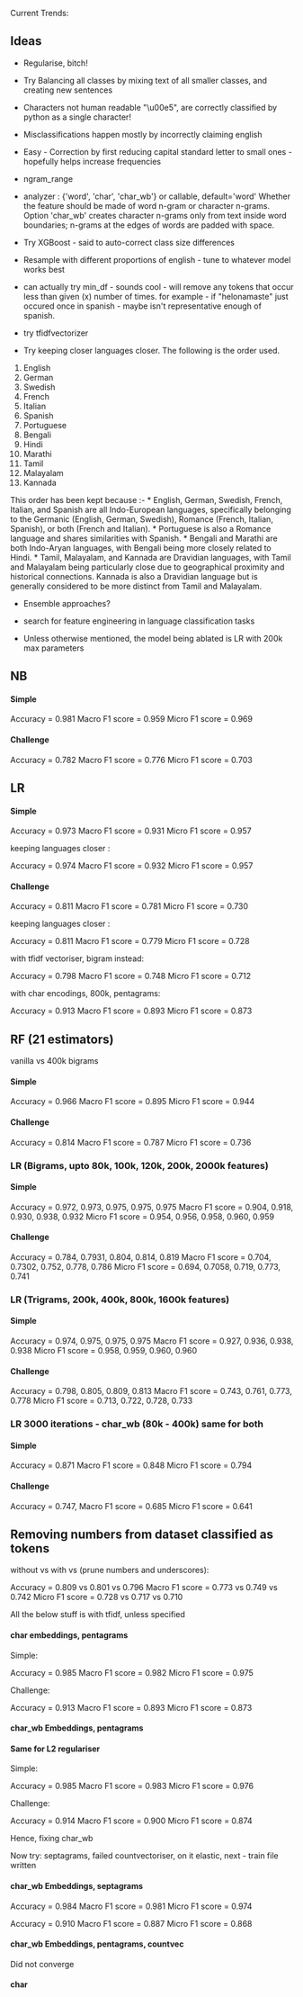 Current Trends:

## Ideas

* Regularise, bitch!

* Try Balancing all classes by mixing text of all smaller classes, and creating new sentences
* Characters not human readable "\u00e5", are correctly classified by python as a single character!
* Misclassifications happen mostly by incorrectly claiming english

* Easy - Correction by first reducing capital standard letter to small ones  - hopefully helps increase frequencies

* ngram_range 

* analyzer : {'word', 'char', 'char_wb'} or callable, default='word'
    Whether the feature should be made of word n-gram or character n-grams. Option 'char_wb' creates character n-grams only from text inside word boundaries; n-grams at the edges of words are padded with space.

* Try XGBoost - said to auto-correct class size differences

* Resample with different proportions of english - tune to whatever model works best

* can actually try min_df - sounds cool - will remove any tokens that occur less than given (x) number of times. for example - if "helonamaste" just occured once in spanish - maybe isn't representative enough of spanish. 

* try tfidfvectorizer

* Try keeping closer languages closer. The following is the order used. 

1. English
1. German
1. Swedish
1. French
1. Italian
1. Spanish
1. Portuguese
1. Bengali
1. Hindi
1. Marathi
1. Tamil
1. Malayalam
1. Kannada

This order has been kept because :- 
    * English, German, Swedish, French, Italian, and Spanish are all Indo-European languages, specifically belonging to the Germanic (English, German, Swedish), Romance (French, Italian, Spanish), or both (French and Italian).
    * Portuguese is also a Romance language and shares similarities with Spanish.
    * Bengali and Marathi are both Indo-Aryan languages, with Bengali being more closely related to Hindi.
    * Tamil, Malayalam, and Kannada are Dravidian languages, with Tamil and Malayalam being particularly close due to geographical proximity and historical connections. Kannada is also a Dravidian language but is generally considered to be more distinct from Tamil and Malayalam.

* Ensemble approaches?

* search for feature engineering in language classification tasks

* Unless otherwise mentioned, the model being ablated is LR with 200k max parameters
## NB 

#### Simple 

Accuracy       =  0.981
Macro F1 score =  0.959
Micro F1 score =  0.969


#### Challenge

Accuracy       =  0.782
Macro F1 score =  0.776
Micro F1 score =  0.703


## LR

#### Simple

Accuracy       =  0.973
Macro F1 score =  0.931
Micro F1 score =  0.957

keeping languages closer :

Accuracy       =  0.974
Macro F1 score =  0.932
Micro F1 score =  0.957


#### Challenge

Accuracy       =  0.811
Macro F1 score =  0.781
Micro F1 score =  0.730

keeping languages closer :

Accuracy       =  0.811
Macro F1 score =  0.779
Micro F1 score =  0.728

with tfidf vectoriser, bigram instead:

Accuracy       = 0.798
Macro F1 score = 0.748
Micro F1 score = 0.712

with char encodings, 800k, pentagrams:

Accuracy       = 0.913
Macro F1 score = 0.893
Micro F1 score = 0.873

## RF (21 estimators)

vanilla vs 400k bigrams
#### Simple 

Accuracy       =  0.966
Macro F1 score =  0.895
Micro F1 score =  0.944


#### Challenge

Accuracy       =  0.814
Macro F1 score =  0.787
Micro F1 score =  0.736


### LR (Bigrams, upto 80k, 100k, 120k, 200k, 2000k features)

#### Simple 
Accuracy       =  0.972, 0.973, 0.975, 0.975, 0.975
Macro F1 score =  0.904, 0.918, 0.930, 0.938, 0.932
Micro F1 score =  0.954, 0.956, 0.958, 0.960, 0.959

#### Challenge

Accuracy       =  0.784, 0.7931, 0.804, 0.814, 0.819
Macro F1 score =  0.704, 0.7302, 0.752, 0.778, 0.786
Micro F1 score =  0.694, 0.7058, 0.719, 0.773, 0.741


### LR (Trigrams, 200k, 400k, 800k, 1600k features)

#### Simple 
Accuracy       =  0.974, 0.975, 0.975, 0.975
Macro F1 score =  0.927, 0.936, 0.938, 0.938
Micro F1 score =  0.958, 0.959, 0.960, 0.960

#### Challenge

Accuracy       =  0.798, 0.805, 0.809, 0.813
Macro F1 score =  0.743, 0.761, 0.773, 0.778
Micro F1 score =  0.713, 0.722, 0.728, 0.733


### LR 3000 iterations - char_wb (80k - 400k) same for both

#### Simple

Accuracy       = 0.871
Macro F1 score = 0.848
Micro F1 score = 0.794

#### Challenge

Accuracy       = 0.747, 
Macro F1 score = 0.685
Micro F1 score = 0.641

## Removing numbers from dataset classified as tokens

without vs with vs (prune numbers and underscores):

Accuracy       =  0.809 vs 0.801 vs 0.796
Macro F1 score =  0.773 vs 0.749 vs 0.742
Micro F1 score =  0.728 vs 0.717 vs 0.710

All the below stuff is with tfidf, unless specified
#### char embeddings, pentagrams
Simple:

Accuracy       = 0.985
Macro F1 score = 0.982
Micro F1 score = 0.975

Challenge:

Accuracy       = 0.913
Macro F1 score = 0.893
Micro F1 score = 0.873


####  char_wb Embeddings, pentagrams
#### Same for L2 regulariser
Simple:

Accuracy       = 0.985
Macro F1 score = 0.983
Micro F1 score = 0.976

Challenge:

Accuracy       = 0.914
Macro F1 score = 0.900
Micro F1 score = 0.874

Hence, fixing char_wb

Now try:
    septagrams, failed
    countvectoriser, on it
    elastic, next - train file written

####  char_wb Embeddings, septagrams

Accuracy       = 0.984
Macro F1 score = 0.981
Micro F1 score = 0.974

Accuracy       = 0.910
Macro F1 score = 0.887
Micro F1 score = 0.868

####  char_wb Embeddings, pentagrams, countvec

Did not converge

#### char